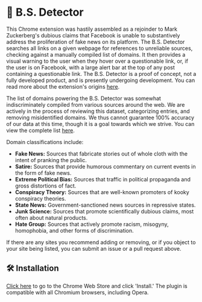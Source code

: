 # 💩 B.S. Detector

This Chrome extension was hastily assembled as a rejoinder to Mark Zuckerberg's dubious claims that Facebook is unable to substantively address the proliferation of fake news on its platform. The B.S. Detector searches all links on a given webpage for references to unreliable sources, checking against a manually compiled list of domains. It then provides a visual warning to the user when they hover over a questionable link, or, if the user is on Facebook, with a large alert bar at the top of any post containing a questionable link. The B.S. Detector is a proof of concept, not a fully developed product, and is presently undergoing development. You can read more about the extension's origins [here](https://www.inverse.com/article/23781-bs-detector-facebook-fake-news-daniel-sieradski).

The list of domains powering the B.S. Detector was somewhat indiscriminately compiled from various sources around the web. We are actively in the process of reviewing this dataset, categorizing entries, and removing misidentified domains. We thus cannot guarantee 100% accuracy of our data at this time, though it is a goal towards which we strive. You can view the complete list [here](https://github.com/selfagency/bs-detector/blob/master/chrome/data/data.json).

Domain classifications include:
+   **Fake News:** Sources that fabricate stories out of whole cloth with the intent of pranking the public.
+   **Satire:** Sources that provide humorous commentary on current events in the form of fake news.
+   **Extreme Political Bias:** Sources that traffic in political propaganda and gross distortions of fact.
+   **Conspiracy Theory:** Sources that are well-known promoters of kooky conspiracy theories.
+   **State News:** Government-sanctioned news sources in repressive states.
+   **Junk Science:** Sources that promote scientifically dubious claims, most often about natural products.
+   **Hate Group:** Sources that actively promote racism, misogyny, homophobia, and other forms of discrimination.

If there are any sites you recommend adding or removing, or if you object to your site being listed, you can submit an issue or a pull request above.

## 🛠 Installation

[Click here](https://chrome.google.com/webstore/detail/dlcgkekjiopopabcifhebmphmfmdbjod/) to go to the Chrome Web Store and click 'Install.' The plugin is compatible with all Chromium browsers, including Opera.
